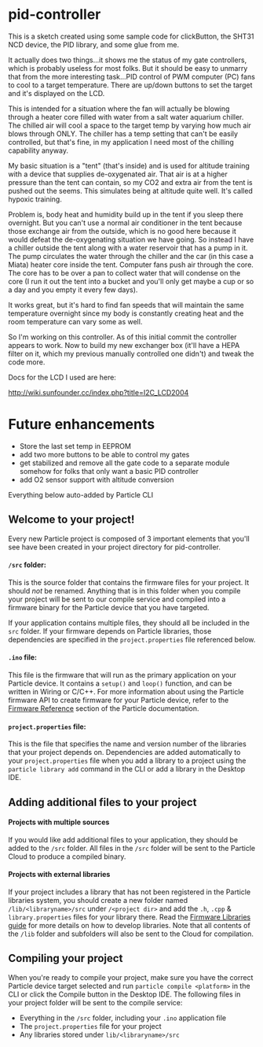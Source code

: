 # pid-controller

This is a sketch created using some sample code for clickButton, the SHT31 NCD device, the PID library, and some glue from me.

It actually does two things...it shows me the status of my gate controllers, which is probably useless for most folks.  But it 
should be easy to unmarry that from the more interesting task...PID control of PWM computer (PC) fans to cool to a target
temperature.  There are up/down buttons to set the target and it's displayed on the LCD. 

This is intended for a situation where the fan will actually be blowing through a heater core filled with water from a salt
water aquarium chiller. The chilled air will cool a space to the target temp by varying how much air blows through ONLY. The
chiller has a temp setting that can't be easily controlled, but that's fine, in my application I need most of the chilling
capability anyway.

My basic situation is a "tent" (that's inside) and is used for altitude training with a device that supplies de-oxygenated air.
That air is at a higher pressure than the tent can contain, so my CO2 and extra air from the tent is pushed out the seems. 
This simulates being at altitude quite well.  It's called hypoxic training.

Problem is, body heat and humidity build up in the tent if you sleep there overnight.  But you can't use a normal air conditioner
in the tent because those exchange air from the outside, which is no good here because it would defeat the de-oxygenating 
situation we have going.  So instead I have a chiller outside the tent along with a water reservoir that has a pump in it. The pump
circulates the water through the chiller and the car (in this case a Miata) heater core inside the tent.  Computer fans push
air through the core.  The core has to be over a pan to collect water that will condense on the core (I run it out the tent into
a bucket and you'll only get maybe a cup or so a day and you empty it every few days). 

It works great, but it's hard to find fan speeds that will maintain the same temperature overnight since my body is constantly
creating heat and the room temperature can vary some as well.

So I'm working on this controller.  As of this initial commit the controller appears to work.  Now to build my new exchanger
box (it'll have a HEPA filter on it, which my previous manually controlled one didn't) and tweak the code more.

Docs for the LCD I used are here:

http://wiki.sunfounder.cc/index.php?title=I2C_LCD2004

# Future enhancements

- Store the last set temp in EEPROM
- add two more buttons to be able to control my gates
- get stabilized and remove all the gate code to a separate module somehow for folks that only want a basic PID controller
- add O2 sensor support with altitude conversion


Everything below auto-added by Particle CLI

## Welcome to your project!

Every new Particle project is composed of 3 important elements that you'll see have been created in your project directory for pid-controller.

#### ```/src``` folder:  
This is the source folder that contains the firmware files for your project. It should *not* be renamed. 
Anything that is in this folder when you compile your project will be sent to our compile service and compiled into a firmware binary for the Particle device that you have targeted.

If your application contains multiple files, they should all be included in the `src` folder. If your firmware depends on Particle libraries, those dependencies are specified in the `project.properties` file referenced below.

#### ```.ino``` file:
This file is the firmware that will run as the primary application on your Particle device. It contains a `setup()` and `loop()` function, and can be written in Wiring or C/C++. For more information about using the Particle firmware API to create firmware for your Particle device, refer to the [Firmware Reference](https://docs.particle.io/reference/firmware/) section of the Particle documentation.

#### ```project.properties``` file:  
This is the file that specifies the name and version number of the libraries that your project depends on. Dependencies are added automatically to your `project.properties` file when you add a library to a project using the `particle library add` command in the CLI or add a library in the Desktop IDE.

## Adding additional files to your project

#### Projects with multiple sources
If you would like add additional files to your application, they should be added to the `/src` folder. All files in the `/src` folder will be sent to the Particle Cloud to produce a compiled binary.

#### Projects with external libraries
If your project includes a library that has not been registered in the Particle libraries system, you should create a new folder named `/lib/<libraryname>/src` under `/<project dir>` and add the `.h`, `.cpp` & `library.properties` files for your library there. Read the [Firmware Libraries guide](https://docs.particle.io/guide/tools-and-features/libraries/) for more details on how to develop libraries. Note that all contents of the `/lib` folder and subfolders will also be sent to the Cloud for compilation.

## Compiling your project

When you're ready to compile your project, make sure you have the correct Particle device target selected and run `particle compile <platform>` in the CLI or click the Compile button in the Desktop IDE. The following files in your project folder will be sent to the compile service:

- Everything in the `/src` folder, including your `.ino` application file
- The `project.properties` file for your project
- Any libraries stored under `lib/<libraryname>/src`
